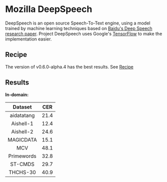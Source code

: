 Mozilla DeepSpeech
========
DeepSpeech is an open source Speech-To-Text engine, using a model trained by machine learning techniques based on [Baidu's Deep Speech research paper](https://arxiv.org/abs/1412.5567). Project DeepSpeech uses Google's [TensorFlow](https://www.tensorflow.org/) to make the implementation easier.


Recipe
------
The version of v0.6.0-alpha.4 has the best results. See [Recipe](RECIPE.MD)

Results
------

**In-domain:**

|Dataset |CER|
|:---: |:---: |
|aidatatang |21.4|
|Aishell-1 |12.4|
|Aishell-2 |24.6|
|MAGICDATA |15.1|
|MCV |48.1|
|Primewords |32.8|
|ST-CMDS |29.7|
|THCHS-30 |40.9|
